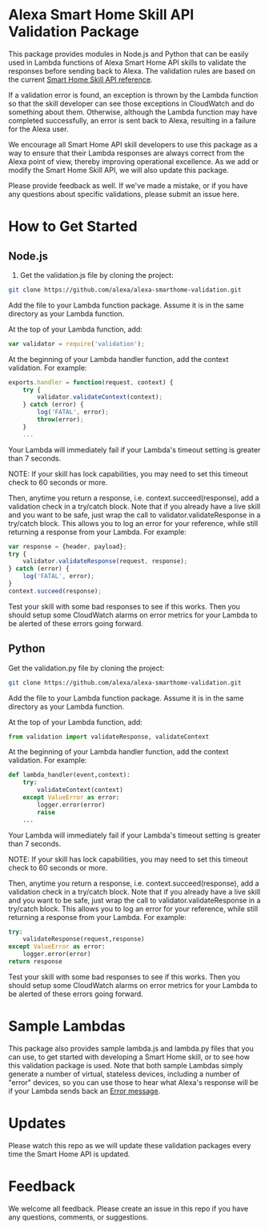 # Alexa Smart Home Skill API Validation Package

This package provides modules in Node.js and Python that can be easily used in Lambda functions of Alexa Smart Home API skills to validate the responses before sending back to Alexa. The validation rules are based on the current [Smart Home Skill API reference](https://developer.amazon.com/public/solutions/alexa/alexa-skills-kit/docs/smart-home-skill-api-reference).

If a validation error is found, an exception is thrown by the Lambda function so that the skill developer can see those exceptions in CloudWatch and do something about them. Otherwise, although the Lambda function may have completed successfully, an error is sent back to Alexa, resulting in a failure for the Alexa user.

We encourage all Smart Home API skill developers to use this package as a way to ensure that their Lambda responses are always correct from the Alexa point of view, thereby improving operational excellence. As we add or modify the Smart Home Skill API, we will also update this package.

Please provide feedback as well. If we've made a mistake, or if you have any questions about specific validations, please submit an issue here.

# How to Get Started

## Node.js

1. Get the validation.js file by cloning the project:
```bash
git clone https://github.com/alexa/alexa-smarthome-validation.git
```

Add the file to your Lambda function package. Assume it is in the same directory as your Lambda function.

At the top of your Lambda function, add:
```javascript
var validator = require('validation');
```

At the beginning of your Lambda handler function, add the context validation. For example:
```javascript
exports.handler = function(request, context) {
	try {
	    validator.validateContext(context);
	} catch (error) {
	    log('FATAL', error);
	    throw(error);
	}
	...
```

Your Lambda will immediately fail if your Lambda's timeout setting is greater than 7 seconds.

NOTE: If your skill has lock capabilities, you may need to set this timeout check to 60 seconds or more.

Then, anytime you return a response, i.e. context.succeed(response), add a validation check in a try/catch block. Note that if you already have a live skill and you want to be safe, just wrap the call to validator.validateResponse in a try/catch block. This allows you to log an error for your reference, while still returning a response from your Lambda. For example:
```javascript
var response = {header, payload};
try {
    validator.validateResponse(request, response);
} catch (error) {
    log('FATAL', error);
}
context.succeed(response);
```

Test your skill with some bad responses to see if this works. Then you should setup some CloudWatch alarms on error metrics for your Lambda to be alerted of these errors going forward.

## Python

Get the validation.py file by cloning the project:
```bash
git clone https://github.com/alexa/alexa-smarthome-validation.git
```

Add the file to your Lambda function package. Assume it is in the same directory as your Lambda function.

At the top of your Lambda function, add:
```python
from validation import validateResponse, validateContext
```

At the beginning of your Lambda handler function, add the context validation. For example:
```python
def lambda_handler(event,context):
	try:
        validateContext(context)
    except ValueError as error:
        logger.error(error)
        raise
    ...        
```

Your Lambda will immediately fail if your Lambda's timeout setting is greater than 7 seconds.

NOTE: If your skill has lock capabilities, you may need to set this timeout check to 60 seconds or more.

Then, anytime you return a response, i.e. context.succeed(response), add a validation check in a try/catch block. Note that if you already have a live skill and you want to be safe, just wrap the call to validator.validateResponse in a try/catch block. This allows you to log an error for your reference, while still returning a response from your Lambda. For example:
```python
try:
    validateResponse(request,response)
except ValueError as error:
    logger.error(error)
return response
```

Test your skill with some bad responses to see if this works. Then you should setup some CloudWatch alarms on error metrics for your Lambda to be alerted of these errors going forward.

# Sample Lambdas

This package also provides sample lambda.js and lambda.py files that you can use, to get started with developing a Smart Home skill, or to see how this validation package is used. Note that both sample Lambdas simply generate a number of virtual, stateless devices, including a number of "error" devices, so you can use those to hear what Alexa's response will be if your Lambda sends back an [Error message](https://developer.amazon.com/public/solutions/alexa/alexa-skills-kit/docs/smart-home-skill-api-reference#error-messages).

# Updates

Please watch this repo as we will update these validation packages every time the Smart Home API is updated.

# Feedback

We welcome all feedback. Please create an issue in this repo if you have any questions, comments, or suggestions.
